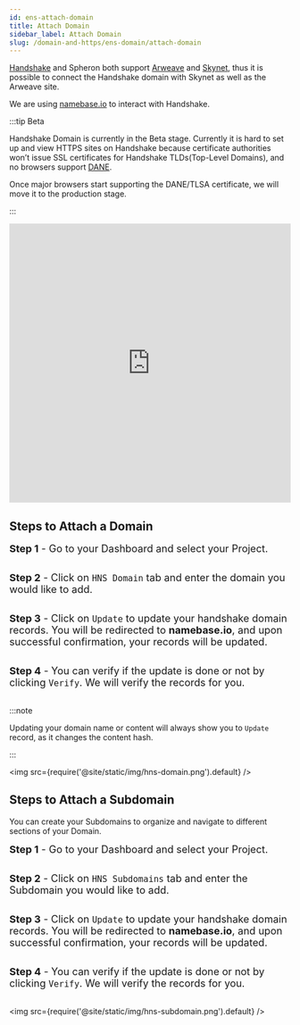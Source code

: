 ```yaml
---
id: ens-attach-domain
title: Attach Domain
sidebar_label: Attach Domain
slug: /domain-and-https/ens-domain/attach-domain
---
```


[Handshake](https://handshake.org/) and Spheron both support [Arweave](https://www.arweave.org/) and [Skynet](https://siasky.net/), thus it is possible to connect the Handshake domain with Skynet as well as the Arweave site.

We are using [namebase.io](https://www.namebase.io/) to interact with Handshake.

:::tip Beta

Handshake Domain is currently in the Beta stage. Currently it is hard to set up and view HTTPS sites on Handshake because certificate authorities won’t issue SSL certificates for Handshake TLDs(Top-Level Domains), and no browsers support [DANE](https://en.wikipedia.org/wiki/DNS-based_Authentication_of_Named_Entities).

Once major browsers start supporting the DANE/TLSA certificate, we will move it to the production stage.

:::

<iframe src="https://www.youtube.com/embed/Bbm0Yal86WI" width="100%" height="500" frameborder="0" allow="autoplay; fullscreen; picture-in-picture" allowfullscreen></iframe>

## Steps to Attach a Domain

<font size="4"> <b>Step 1</b> - Go to your Dashboard and select your Project. </font> <br/><br/>

<font size="4"> <b>Step 2</b> - Click on <code>HNS Domain</code> tab and enter the domain you would like to add. </font> <br/><br/>

<font size="4"> <b>Step 3</b> - Click on <code>Update</code> to update your handshake domain records. You will be redirected to <b>namebase.io</b>, and upon successful confirmation, your records will be updated. </font> <br/><br/>

<font size="4"> <b>Step 4</b> - You can verify if the update is done or not by clicking <code>Verify</code>. We will verify the records for you. </font> <br/><br/>

:::note

Updating your domain name or content will always show you to `Update` record, as it changes the content hash.

:::

<img src={require('@site/static/img/hns-domain.png').default} />

## Steps to Attach a Subdomain

You can create your Subdomains to organize and navigate to different sections of your Domain.

<font size="4"> <b>Step 1</b> - Go to your Dashboard and select your Project. </font> <br/><br/>

<font size="4"> <b>Step 2</b> - Click on <code>HNS Subdomains</code> tab and enter the Subdomain you would like to add. </font> <br/><br/>

<font size="4"> <b>Step 3</b> - Click on <code>Update</code> to update your handshake domain records. You will be redirected to <b>namebase.io</b>, and upon successful confirmation, your records will be updated. </font> <br/><br/>

<font size="4"> <b>Step 4</b> - You can verify if the update is done or not by clicking <code>Verify</code>. We will verify the records for you. </font> <br/><br/>

<img src={require('@site/static/img/hns-subdomain.png').default} />
